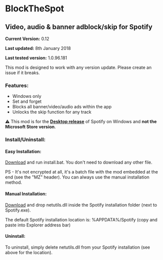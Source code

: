 # BlockTheSpot

## Video, audio & banner adblock/skip for Spotify

**Current Version:** 0.12

**Last updated:** 8th January 2018

**Last tested version:** 1.0.96.181

This mod is designed to work with any version update. Please create an issue if it breaks.

### Features:
* Windows only
* Set and forget
* Blocks all banner/video/audio ads within the app
* Unlocks the skip function for any track

:warning: This mod is for the [**Desktop release**](https://www.spotify.com/download/windows/) of Spotify on Windows and **not the Microsoft Store version**.

### Install/Uninstall:

#### Easy Installation:
[Download](https://github.com/master131/BlockTheSpot/raw/master/install.bat) and run install.bat. You don't need to download any other file. 

PS - It's not encrypted at all, it's a batch file with the mod embedded at the end (see the "MZ" header). You can always use the manual installation method.

#### Manual Installation:
[Download](https://github.com/master131/BlockTheSpot/raw/master/netutils.dll) and drop netutils.dll inside the Spotify installation folder (next to Spotify.exe).

The default Spotify installation location is: %APPDATA%/Spotify (copy and paste into Explorer address bar)

#### Uninstall:
To uninstall, simply delete netutils.dll from your Spotify installation (see above for the location).
